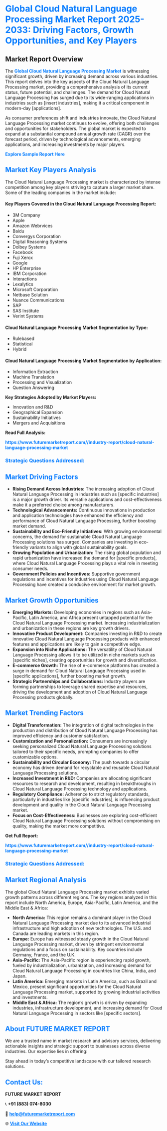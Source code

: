<h1 style="color: #007BFF;">Global Cloud Natural Language Processing Market Report 2025-2033: Driving Factors, Growth Opportunities, and Key Players</h1>

<section id="overview">
<h2>Market Report Overview</h2>
<p>The <a href="https://www.futuremarketreport.com//industry-report/cloud-natural-language-processing-market" style="color: #007BFF; text-decoration: none;"><strong>Global Cloud Natural Language Processing Market</strong></a> is witnessing significant growth, driven by increasing demand across various industries. This report delves into the key aspects of the Cloud Natural Language Processing market, providing a comprehensive analysis of its current status, future potential, and challenges. The demand for Cloud Natural Language Processing has surged due to its wide-ranging applications in industries such as [insert industries], making it a critical component in modern-day [applications].</p>
<p>As consumer preferences shift and industries innovate, the Cloud Natural Language Processing market continues to evolve, offering both challenges and opportunities for stakeholders. The global market is expected to expand at a substantial compound annual growth rate (CAGR) over the forecast period, driven by technological advancements, emerging applications, and increasing investments by major players.</p>
</section>

<section id="overview">
<p><a href="https://www.futuremarketreport.com//request-sample/reportId=61237" style="color: #007BFF; text-decoration: none;"><strong>Explore Sample Report Here</strong></a></p>
</section>

<section id="key-players">
<h2 style="color: #007BFF;">Market Key Players Analysis</h2>
<p>The Cloud Natural Language Processing market is characterized by intense competition among key players striving to capture a larger market share. Some of the leading companies in the market include:</p>
<h4>Key Players Covered in the Cloud Natural Language Processing Report:</h4>
<ul><li>3M Company</li><li>Apple</li><li>Amazon Webrvices</li><li>Baidu</li><li>Convergys Corporation</li><li>Digital Reasoning Systems</li><li>Dolbey Systems</li><li>Facebook</li><li>Fuji Xerox</li><li>Google</li><li>HP Enterprise</li><li>IBM Corporation</li><li>Interactions</li><li>Lexalytics</li><li>Microsoft Corporation</li><li>Netbase Solution</li><li>Nuance Communications</li><li>SAP</li><li>SAS Institute</li><li>Verint Systems</li></ul>
<h4>Cloud Natural Language Processing Market Segmentation by Type:</h4>
<ul><li>Rulebased</li><li>Statistical</li><li>Hybrid</li></ul>

<h4>Cloud Natural Language Processing Market Segmentation by Application:</h4>
<ul><li>Information Extraction</li><li>Machine Translation</li><li>Processing and Visualization</li><li>Question Answering</li></ul>
<p><strong>Key Strategies Adopted by Market Players:</strong></p>
<ul>
<li>Innovation and R&D</li>
<li>Geographical Expansion</li>
<li>Sustainability Initiatives</li>
<li>Mergers and Acquisitions</li>
</ul>
</section>

<section>
<p><strong>Read Full Analysis: </strong></p><a href="https://www.futuremarketreport.com//industry-report/cloud-natural-language-processing-market" style="color: #007BFF; text-decoration: none;"><strong>https://www.futuremarketreport.com//industry-report/cloud-natural-language-processing-market</strong></a>
<h3 style="color: #007BFF;">Strategic Questions Addressed:</h3>
</section>

<section id="driving-factors">
<h2 style="color: #007BFF;">Market Driving Factors</h2>
<ul>
<li><strong>Rising Demand Across Industries:</strong> The increasing adoption of Cloud Natural Language Processing in industries such as [specific industries] is a major growth driver. Its versatile applications and cost-effectiveness make it a preferred choice among manufacturers.</li>
<li><strong>Technological Advancements:</strong> Continuous innovations in production and application technologies have enhanced the efficiency and performance of Cloud Natural Language Processing, further boosting market demand.</li>
<li><strong>Sustainability and Eco-Friendly Initiatives:</strong> With growing environmental concerns, the demand for sustainable Cloud Natural Language Processing solutions has surged. Companies are investing in eco-friendly variants to align with global sustainability goals.</li>
<li><strong>Growing Population and Urbanization:</strong> The rising global population and rapid urbanization have increased the demand for [specific products], where Cloud Natural Language Processing plays a vital role in meeting consumer needs.</li>
<li><strong>Government Policies and Incentives:</strong> Supportive government regulations and incentives for industries using Cloud Natural Language Processing have created a conducive environment for market growth.</li>
</ul>
</section>

<section id="growth-opportunities">
<h2 style="color: #007BFF;">Market Growth Opportunities</h2>
<ul>
<li><strong>Emerging Markets:</strong> Developing economies in regions such as Asia-Pacific, Latin America, and Africa present untapped potential for the Cloud Natural Language Processing market. Increasing industrialization and urbanization in these regions are key growth drivers.</li>
<li><strong>Innovative Product Development:</strong> Companies investing in R&D to create innovative Cloud Natural Language Processing products with enhanced features and applications are likely to gain a competitive edge.</li>
<li><strong>Expansion into Niche Applications:</strong> The versatility of Cloud Natural Language Processing allows it to be utilized in niche markets such as [specific niches], creating opportunities for growth and diversification.</li>
<li><strong>E-commerce Growth:</strong> The rise of e-commerce platforms has created a surge in demand for Cloud Natural Language Processing used in [specific applications], further boosting market growth.</li>
<li><strong>Strategic Partnerships and Collaborations:</strong> Industry players are forming partnerships to leverage shared expertise and resources, driving the development and adoption of Cloud Natural Language Processing products globally.</li>
</ul>
</section>

<section id="trending-factors">
<h2 style="color: #007BFF;">Market Trending Factors</h2>
<ul>
<li><strong>Digital Transformation:</strong> The integration of digital technologies in the production and distribution of Cloud Natural Language Processing has improved efficiency and customer satisfaction.</li>
<li><strong>Customization and Personalization:</strong> Consumers are increasingly seeking personalized Cloud Natural Language Processing solutions tailored to their specific needs, prompting companies to offer customizable options.</li>
<li><strong>Sustainability and Circular Economy:</strong> The push towards a circular economy has driven demand for recyclable and reusable Cloud Natural Language Processing solutions.</li>
<li><strong>Increased Investment in R&D:</strong> Companies are allocating significant resources to research and development, resulting in breakthroughs in Cloud Natural Language Processing technology and applications.</li>
<li><strong>Regulatory Compliance:</strong> Adherence to strict regulatory standards, particularly in industries like [specific industries], is influencing product development and quality in the Cloud Natural Language Processing market.</li>
<li><strong>Focus on Cost-Effectiveness:</strong> Businesses are exploring cost-efficient Cloud Natural Language Processing solutions without compromising on quality, making the market more competitive.</li>
</ul>
</section>

<section>
<p><strong>Get Full Report: </strong></p><a href="https://www.futuremarketreport.com//industry-report/cloud-natural-language-processing-market" style="color: #007BFF; text-decoration: none;"><strong>https://www.futuremarketreport.com//industry-report/cloud-natural-language-processing-market</strong></a>
<h3 style="color: #007BFF;">Strategic Questions Addressed:</h3>
</section>


<section id="regional-analysis">
<h2 style="color: #007BFF;">Market Regional Analysis</h2>
<p>The global Cloud Natural Language Processing market exhibits varied growth patterns across different regions. The key regions analyzed in this report include North America, Europe, Asia-Pacific, Latin America, and the Middle East & Africa:</p>
<ul>
<li><strong>North America:</strong> This region remains a dominant player in the Cloud Natural Language Processing market due to its advanced industrial infrastructure and high adoption of new technologies. The U.S. and Canada are leading markets in this region.</li>
<li><strong>Europe:</strong> Europe has witnessed steady growth in the Cloud Natural Language Processing market, driven by stringent environmental regulations and a focus on sustainability. Key countries include Germany, France, and the U.K.</li>
<li><strong>Asia-Pacific:</strong> The Asia-Pacific region is experiencing rapid growth, fueled by industrialization, urbanization, and increasing demand for Cloud Natural Language Processing in countries like China, India, and Japan.</li>
<li><strong>Latin America:</strong> Emerging markets in Latin America, such as Brazil and Mexico, present significant opportunities for the Cloud Natural Language Processing market, supported by growing industrial activities and investments.</li>
<li><strong>Middle East & Africa:</strong> The region’s growth is driven by expanding industries, infrastructure development, and increasing demand for Cloud Natural Language Processing in sectors like [specific sectors].</li>
</ul>
</section>

<footer>
<h2 style="color: #007BFF;">About FUTURE MARKET REPORT</h2>
<p>We are a trusted name in market research and advisory services, delivering actionable insights and strategic support to businesses across diverse industries. Our expertise lies in offering:</p>

<p>Stay ahead in today’s competitive landscape with our tailored research solutions.</p>

<h2 style="color: #007BFF;">Contact Us:</h2>
<p><strong>FUTURE MARKET REPORT</strong></p>
<p>📞 <strong>+91 (883) 074-8030</strong></p>
<p>📧 <strong><a href="mailto:help@futuremarketreport.com" style="color: #007BFF;">help@futuremarketreport.com</a></strong></p>
<p>🌐 <strong><a href="https://www.futuremarketreport.com/" style="color: #007BFF;">Visit Our Website</a></strong></p>
</footer>